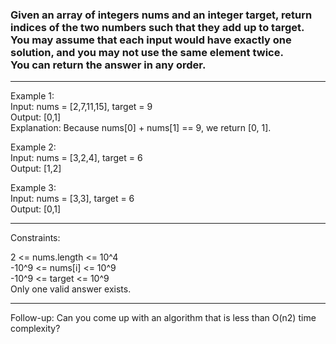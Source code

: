 <h3>Given an array of integers nums and an integer target, return indices of the two numbers such that they add up to target.
<br>
You may assume that each input would have exactly one solution, and you may not use the same element twice.
<br>
You can return the answer in any order.
</h3>
 <hr>

Example 1:<br>
Input: nums = [2,7,11,15], target = 9   <br>
Output: [0,1]   <br>
Explanation: Because nums[0] + nums[1] == 9, we return [0, 1].   <br>

Example 2:   <br>
Input: nums = [3,2,4], target = 6   <br>
Output: [1,2]   <br>

Example 3:   <br>
Input: nums = [3,3], target = 6   <br>
Output: [0,1]   
 
<hr>
Constraints:   <br>

2 <= nums.length <= 10^4   <br>
-10^9 <= nums[i] <= 10^9   <br>
-10^9 <= target <= 10^9   <br>
Only one valid answer exists.  
 
<hr>
Follow-up: Can you come up with an algorithm that is less than O(n2) time complexity?
